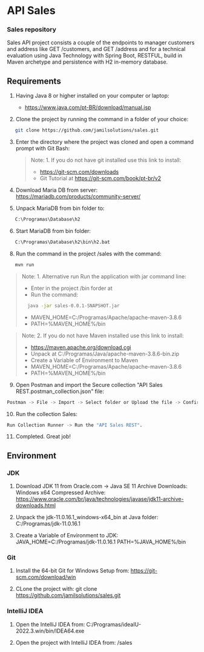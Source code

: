 # API Sales

### Sales repository

Sales API project consists a couple of the endpoints to manager customers and address like GET /customers, and GET /address and for a technical evaluation using Java Technology with Spring Boot, RESTFUL, build in Maven archetype and persistence with H2 in-memory database.

## Requirements

1. Having Java 8 or higher installed on your computer or laptop:
   - https://www.java.com/pt-BR/download/manual.jsp

2. Clone the project by running the command in a folder of your choice:
```bash
   git clone https://github.com/jamilsolutions/sales.git
```

3. Enter the directory where the project was cloned and open a command prompt with Git Bash:
   >Note: 1. If you do not have git installed use this link to install:
   > - https://git-scm.com/downloads
   > - Git Tutorial at https://git-scm.com/book/pt-br/v2

4. Download Maria DB from server:
   https://mariadb.com/products/community-server/

5. Unpack MariaDB from bin folder to:
```bash 
   C:\Programas\Database\h2
```

6. Start MariaDB from bin folder:
```bash 
   C:\Programas\Database\h2\bin\h2.bat
```

8. Run the command in the project <PROJECT PATH>/sales with the command:
```bash   
   mvn run
```
>Note: 1. Alternative run
> Run the application with jar command line:
> - Enter in the project <project path>/bin forder at 
> - Run the command:
> ```bash
>   java -jar sales-0.0.1-SNAPSHOT.jar
> ```
> - MAVEN_HOME=C:/Programas/Apache/apache-maven-3.8.6
> - PATH=%MAVEN_HOME%/bin

>Note: 2. If you do not have Maven installed use this link to install:
> - https://maven.apache.org/download.cgi
> - Unpack at C:/Programas/Java/apache-maven-3.8.6-bin.zip
> - Create a Variable of Environment to Maven
> - MAVEN_HOME=C:/Programas/Apache/apache-maven-3.8.6
> - PATH=%MAVEN_HOME%/bin

9. Open Postman and import the Secure collection "API Sales REST.postman_collection.json" file:
```bash
Postman -> File -> Import -> Select folder or Upload the file -> Confirm import.
```

10. Run the collection Sales:
```bash
Run Collection Runner -> Run the "API Sales REST".
```


11. Completed. Great job!


## Environment

### JDK

1. Download JDK 11 from Oracle.com -> Java SE 11 Archive Downloads:
   Windows x64 Compressed Archive:
   https://www.oracle.com/br/java/technologies/javase/jdk11-archive-downloads.html

2. Unpack the jdk-11.0.16.1_windows-x64_bin at Java folder:
   C:/Programas/jdk-11.0.16.1

3. Create a Variable of Environment to JDK:
   JAVA_HOME=C:/Programas/jdk-11.0.16.1
   PATH=%JAVA_HOME%/bin

### Git

1. Install the 64-bit Git for Windows Setup from:
   https://git-scm.com/download/win

2. CLone the project with:
   git clone https://github.com/jamilsolutions/sales.git

### IntelliJ IDEA

1. Open the IntelliJ IDEA from:
   C:/Programas/ideaIU-2022.3.win/bin/IDEA64.exe

2. Open the project with IntelliJ IDEA from:
   <project folder>/sales
  
   
